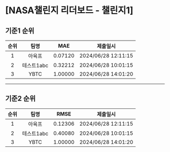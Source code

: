 # [NASA챌린지 리더보드 - 챌린지1]
## 기준1 순위
| 순위 | 팀명 | MAE | 제출일시 |
|:----:|:----:|:-----:|:----:|
| 1 | 아육프 | 0.07120 | 2024/06/28 12:11:15 |
| 2 | 테스트1abc | 0.32212 | 2024/06/28 10:01:15 |
| 3 | YBTC | 1.00000 | 2024/06/28 14:01:20 |
___
## 기준2 순위
| 순위 | 팀명 | RMSE | 제출일시 |
|:----:|:----:|:-----:|:----:|
| 1 | 아육프 | 0.12306 | 2024/06/28 12:11:15 |
| 2 | 테스트1abc | 0.40080 | 2024/06/28 10:01:15 |
| 3 | YBTC | 1.00000 | 2024/06/28 14:01:20 |
